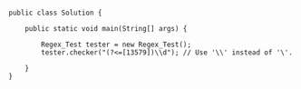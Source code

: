 <pre><code>
public class Solution {

    public static void main(String[] args) {

        Regex_Test tester = new Regex_Test();
        tester.checker("(?<=[13579])\\d"); // Use '\\' instead of '\'.

    }
}
</code></pre>